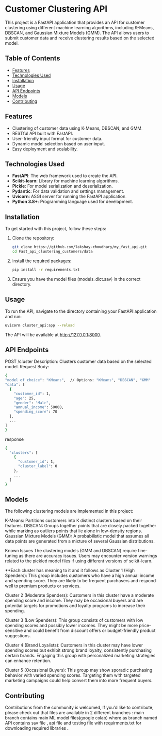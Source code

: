# Customer Clustering API

This project is a FastAPI application that provides an API for customer clustering using different machine learning algorithms, including K-Means, DBSCAN, and Gaussian Mixture Models (GMM). The API allows users to submit customer data and receive clustering results based on the selected model.

## Table of Contents

- [Features](#features)
- [Technologies Used](#technologies-used)
- [Installation](#installation)
- [Usage](#usage)
- [API Endpoints](#api-endpoints)
- [Models](#models)
- [Contributing](#contributing)

## Features

- Clustering of customer data using K-Means, DBSCAN, and GMM.
- RESTful API built with FastAPI.
- User-friendly input format for customer data.
- Dynamic model selection based on user input.
- Easy deployment and scalability.

## Technologies Used

- **FastAPI**: The web framework used to create the API.
- **Scikit-learn**: Library for machine learning algorithms.
- **Pickle**: For model serialization and deserialization.
- **Pydantic**: For data validation and settings management.
- **Uvicorn**: ASGI server for running the FastAPI application.
- **Python 3.8+**: Programming language used for development.

## Installation

To get started with this project, follow these steps:

1. Clone the repository:
   ```bash
   git clone https://github.com/lakshay-choudhary/my_fast_api.git
   cd Fast_api_clustering_customers/data
   ```
2. Install the required packages:
   ```bash
   pip install -r requirements.txt
3. Ensure you have the model files (models_dict.sav) in the correct directory.

## Usage

To run the API, navigate to the directory containing your FastAPI application and run:
  ```bash
  uvicorn cluster_api:app --reload
```
The API will be available at http://127.0.0.1:8000.


## API Endpoints

  POST /cluster
  Description: Clusters customer data based on the selected model.
  Request Body:
  
  ```bash
{
  "model_of_choice": "KMeans",  // Options: "KMeans", "DBSCAN", "GMM"
  "data": [
    {
      "customer_id": 1,
      "age": 25,
      "gender": "Male",
      "annual_income": 50000,
      "spending_score": 70
    },
    ...
  ]
}
```
response 
```bash
{
  "clusters": [
    {
      "customer_id": 1,
      "cluster_label": 0
    },
    ...
  ]
}
```

## Models

The following clustering models are implemented in this project:

K-Means: Partitions customers into K distinct clusters based on their features.
DBSCAN: Groups together points that are closely packed together while marking as outliers points that lie alone in low-density regions.
Gaussian Mixture Models (GMM): A probabilistic model that assumes all data points are generated from a mixture of several Gaussian distributions.

Known Issues
The clustering models (GMM and DBSCAN) require fine-tuning as there are accuracy issues.
Users may encounter version warnings related to the pickled model files if using different versions of scikit-learn.

**Each cluster has meaning to it and it follows as 
Cluster 1 (High Spenders): This group includes customers who have a high annual income and spending score. They are likely to be frequent purchasers and respond well to premium products or services.

Cluster 2 (Moderate Spenders): Customers in this cluster have a moderate spending score and income. They may be occasional buyers and are potential targets for promotions and loyalty programs to increase their spending.

Cluster 3 (Low Spenders): This group consists of customers with low spending scores and possibly lower incomes. They might be more price-sensitive and could benefit from discount offers or budget-friendly product suggestions.

Cluster 4 (Brand Loyalists): Customers in this cluster may have lower spending scores but exhibit strong brand loyalty, consistently purchasing certain brands. Engaging this group with personalized marketing strategies can enhance retention.

Cluster 5 (Occasional Buyers): This group may show sporadic purchasing behavior with varied spending scores. Targeting them with targeted marketing campaigns could help convert them into more frequent buyers.

## Contributing

Contributions from the community is welcomed, If you'd like to contribute, please check out that files are available in 2 different branches : main branch contains main ML model files(google colab) where as branch named API contains sav file , api file and testing file with requirments.txt for downloading required libraries .  

